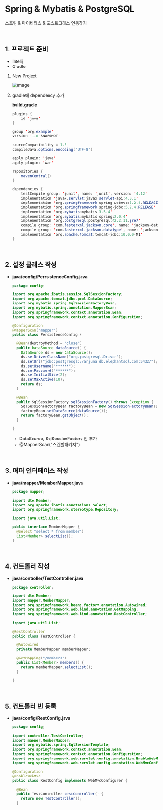 # Spring & Mybatis & PostgreSQL

스프링 & 마이바티스 & 포스트그래스 연동하기

<br>

## 1. 프로젝트 준비

* Intelij
* Gradle

1. New Project

   ![image](https://user-images.githubusercontent.com/43431081/79115843-e86f7480-7dc1-11ea-8688-de7f0dfe1835.png)

2. gradle에 dependency 추가

   **build.gradle**

   ```java
   plugins {
       id 'java'
   }
   
   group 'org.example'
   version '1.0-SNAPSHOT'
   
   sourceCompatibility = 1.8
   compileJava.options.encoding("UTF-8")
   
   apply plugin: 'java'
   apply plugin: 'war'
   
   repositories {
       mavenCentral()
   }
   
   dependencies {
       testCompile group: 'junit', name: 'junit', version: '4.12'
       implementation 'javax.servlet:javax.servlet-api:4.0.1'
       implementation 'org.springframework:spring-webmvc:5.2.4.RELEASE'
       implementation 'org.springframework:spring-jdbc:5.2.4.RELEASE'
       implementation 'org.mybatis:mybatis:3.5.4'
       implementation 'org.mybatis:mybatis-spring:2.0.4'
       implementation 'org.postgresql:postgresql:42.2.11.jre7'
       compile group: 'com.fasterxml.jackson.core', name: 'jackson-databind', version: '2.0.1'
       compile group: 'com.fasterxml.jackson.datatype', name: 'jackson-datatype-jsr310', version: '2.10.3'
       implementation 'org.apache.tomcat:tomcat-jdbc:10.0.0-M1'
   }
   ```

<br>

## 2. 설정 클래스 작성

* **java/config/PerrsistenceConfig.java**

  ```java
  package config;
  
  import org.apache.ibatis.session.SqlSessionFactory;
  import org.apache.tomcat.jdbc.pool.DataSource;
  import org.mybatis.spring.SqlSessionFactoryBean;
  import org.mybatis.spring.annotation.MapperScan;
  import org.springframework.context.annotation.Bean;
  import org.springframework.context.annotation.Configuration;
  
  @Configuration
  @MapperScan("mapper")
  public class PersistenceConfig {
  
    @Bean(destroyMethod = "close")
    public DataSource dataSource() {
      DataSource ds = new DataSource();
      ds.setDriverClassName("org.postgresql.Driver");
      ds.setUrl("jdbc:postgresql://arjuna.db.elephantsql.com:5432/");
      ds.setUsername("******");
      ds.setPassword("******");
      ds.setInitialSize(2);
      ds.setMaxActive(10);
      return ds;
    }
  
    @Bean
    public SqlSessionFactory sqlSessionFactory() throws Exception {
      SqlSessionFactoryBean factoryBean = new SqlSessionFactoryBean();
      factoryBean.setDataSource(dataSource());
      return factoryBean.getObject();
    }
  
  }
  ```

  * DataSource, SqlSessionFactory 빈 추가
  * @MapperScan("스캔할패키지")

<br>

## 3. 매퍼 인터페이스 작성

* **java/mapper/MemberMapper.java**

  ```java
  package mapper;
  
  import dto.Member;
  import org.apache.ibatis.annotations.Select;
  import org.springframework.stereotype.Repository;
  
  import java.util.List;
  
  public interface MemberMapper {
    @Select("select * from member")
    List<Member> selectList();
  }
  ```

<br>

## 4. 컨트롤러 작성

* **java/controller/TestController.java**

  ```java
  package controller;
  
  import dto.Member;
  import mapper.MemberMapper;
  import org.springframework.beans.factory.annotation.Autowired;
  import org.springframework.web.bind.annotation.GetMapping;
  import org.springframework.web.bind.annotation.RestController;
  
  import java.util.List;
  
  @RestController
  public class TestController {
  
    @Autowired
    private MemberMapper memberMapper;
  
    @GetMapping("/members")
    public List<Member> members() {
      return memberMapper.selectList();
    }
  
  }
  ```

<br>

## 5. 컨트롤러 빈 등록

* **java/config/RestConfig.java**

  ```java
  package config;
  
  import controller.TestController;
  import mapper.MemberMapper;
  import org.mybatis.spring.SqlSessionTemplate;
  import org.springframework.context.annotation.Bean;
  import org.springframework.context.annotation.Configuration;
  import org.springframework.web.servlet.config.annotation.EnableWebMvc;
  import org.springframework.web.servlet.config.annotation.WebMvcConfigurer;
  
  @Configuration
  @EnableWebMvc
  public class RestConfig implements WebMvcConfigurer {
  
    @Bean
    public TestController testController() {
      return new TestController();
    }
  
  
  ```